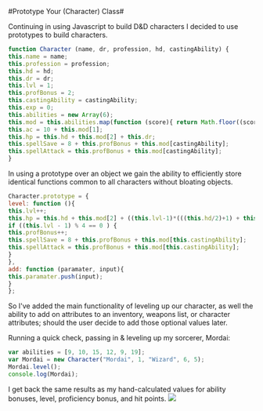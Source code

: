 #Prototype Your (Character) Class#

Continuing in using Javascript to build D&D characters I decided to use prototypes to build characters.

```javascript
function Character (name, dr, profession, hd, castingAbility) {
this.name = name;
this.profession = profession;
this.hd = hd;
this.dr = dr;
this.lvl = 1;
this.profBonus = 2;
this.castingAbility = castingAbility;
this.exp = 0;
this.abilities = new Array(6);
this.mod = this.abilities.map(function (score){ return Math.floor((score / 2) - 5); } );
this.ac = 10 + this.mod[1];
this.hp = this.hd + this.mod[2] + this.dr;
this.spellSave = 8 + this.profBonus + this.mod[castingAbility];
this.spellAttack = this.profBonus + this.mod[castingAbility];
}
``` 
	
In using a prototype over an object we gain the ability to efficiently store identical functions common to all characters without bloating objects.

```javascript
Character.prototype = {
level: function (){ 
this.lvl++; 
this.hp = this.hd + this.mod[2] + ((this.lvl-1)*(((this.hd/2)+1) + this.mod[2])) + (this.dr * this.lvl); 
if ((this.lvl - 1) % 4 == 0 ) {
this.profBonus++;
this.spellSave = 8 + this.profBonus + this.mod[this.castingAbility];
this.spellAttack = this.profBonus + this.mod[this.castingAbility];
}
},
add: function (paramater, input){
this.paramater.push(input);
}
};
```
	
So I've added the main functionality of leveling up our character, as well the ability to add on  attributes to an inventory, weapons list, or character attributes; should the user decide to add those optional values later.

Running a quick check, passing in & leveling up my sorcerer, Mordai:

```javascript
var abilities = [9, 10, 15, 12, 9, 19];
var Mordai = new Character("Mordai", 1, "Wizard", 6, 5);
Mordai.level();
console.log(Mordai);
```

I get back the same results as my hand-calculated values for ability bonuses, level, proficiency bonus, and hit points.
![](http://images.thoughtbot.com/TIL/mordaiLayout.jpg)

